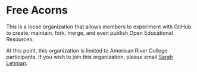 # Free Acorns

This is a loose organization that allows members to experiment with GitHub to create, maintain, fork, merge, and even publish Open Educational Resources. 

At this point, this organization is limited to American River College participants. If you wish to join this organization, please email [Sarah Lehman](lehmans@arc.losrios.edu).

